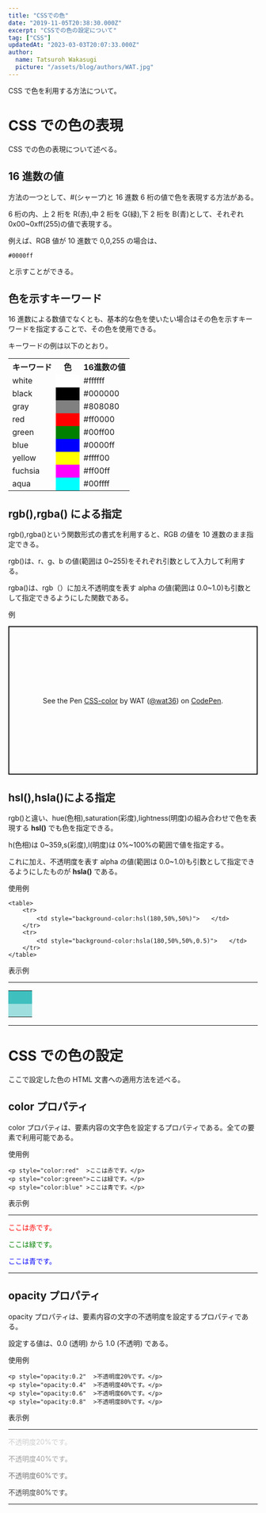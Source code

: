 ```yaml
---
title: "CSSでの色"
date: "2019-11-05T20:38:30.000Z"
excerpt: "CSSでの色の設定について"
tag: ["CSS"]
updatedAt: "2023-03-03T20:07:33.000Z"
author:
  name: Tatsuroh Wakasugi
  picture: "/assets/blog/authors/WAT.jpg"
---
```


CSS で色を利用する方法について。

# CSS での色の表現

CSS での色の表現について述べる。

## 16 進数の値

方法の一つとして、#(シャープ)と 16 進数 6 桁の値で色を表現する方法がある。

6 桁の内、上 2 桁を R(赤),中 2 桁を G(緑),下 2 桁を B(青)として、それぞれ 0x00~0xff(255)の値で表現する。

例えば、RGB 値が 10 進数で 0,0,255 の場合は、

```
#0000ff
```

と示すことができる。

## 色を示すキーワード

16 進数による数値でなくとも、基本的な色を使いたい場合はその色を示すキーワードを指定することで、その色を使用できる。

キーワードの例は以下のとおり。

<table>
    <tr>
        <th>キーワード</th>
        <th>色</th>
        <th>16進数の値</th>
    </tr>
    <tr>
        <td>white</td>
        <td style="background-color:white">　　</td>
        <td>#ffffff</td>
    </tr>
    <tr>
        <td>black</td>
        <td style="background-color:black">　　</td>
        <td>#000000</td>
    </tr>
    <tr>
        <td>gray</td>
        <td style="background-color:gray">　　</td>
        <td>#808080</td>
    </tr>
    <tr>
        <td>red</td>
        <td style="background-color:red">　　</td>
        <td>#ff0000</td>
    </tr>
    <tr>
        <td>green</td>
        <td style="background-color:green">　　</td>
        <td>#00ff00</td>
    </tr>
    <tr>
        <td>blue</td>
        <td style="background-color:blue">　　</td>
        <td>#0000ff</td>
    </tr>
    <tr>
        <td>yellow</td>
        <td style="background-color:yellow">　　</td>
        <td>#ffff00</td>
    </tr>
    <tr>
        <td>fuchsia</td>
        <td style="background-color:fuchsia">　　</td>
        <td>#ff00ff</td>
    </tr>
    <tr>
        <td>aqua</td>
        <td style="background-color:aqua">　　</td>
        <td>#00ffff</td>
    </tr>
</table>

## rgb(),rgba() による指定

rgb(),rgba()という関数形式の書式を利用すると、RGB の値を 10 進数のまま指定できる。

rgb()は、r、g、b の値(範囲は 0~255)をそれぞれ引数として入力して利用する。

rgba()は、rgb（）に加え不透明度を表す alpha の値(範囲は 0.0~1.0)も引数として指定できるようにした関数である。

例

<p class="codepen" data-height="300" data-default-tab="html,result" data-slug-hash="bNGdXXd" data-pen-title="CSS-color" data-user="wat36" style="height: 300px; box-sizing: border-box; display: flex; align-items: center; justify-content: center; border: 2px solid; margin: 1em 0; padding: 1em;">
  <span>See the Pen <a href="https://codepen.io/wat36/pen/bNGdXXd">
  CSS-color</a> by WAT (<a href="https://codepen.io/wat36">@wat36</a>)
  on <a href="https://codepen.io">CodePen</a>.</span>
</p>
<script async src="https://public.codepenassets.com/embed/index.js"></script>

## hsl(),hsla()による指定

rgb()と違い、hue(色相),saturation(彩度),lightness(明度)の組み合わせで色を表現する **hsl()** でも色を指定できる。

h(色相)は 0~359,s(彩度),l(明度)は 0%~100%の範囲で値を指定する。

これに加え、不透明度を表す alpha の値(範囲は 0.0~1.0)も引数として指定できるようにしたものが **hsla()** である。

使用例

```
<table>
    <tr>
        <td style="background-color:hsl(180,50%,50%)">　　</td>
    </tr>
    <tr>
        <td style="background-color:hsla(180,50%,50%,0.5)">　　</td>
    </tr>
</table>
```

表示例

<hr>
<table>
    <tr>
        <td style="background-color:hsl(180,50%,50%)">　　</td>
    </tr>
    <tr>
        <td style="background-color:hsla(180,50%,50%,0.5)">　　</td>
    </tr>
</table>
<hr>

# CSS での色の設定

ここで設定した色の HTML 文書への適用方法を述べる。

## color プロパティ

color プロパティは、要素内容の文字色を設定するプロパティである。全ての要素で利用可能である。

使用例

```
<p style="color:red"  >ここは赤です。</p>
<p style="color:green">ここは緑です。</p>
<p style="color:blue" >ここは青です。</p>
```

表示例

<hr>
<p style="color:red"  >ここは赤です。</p>
<p style="color:green">ここは緑です。</p>
<p style="color:blue" >ここは青です。</p>
<hr>

## opacity プロパティ

opacity プロパティは、要素内容の文字の不透明度を設定するプロパティである。

設定する値は、0.0 (透明) から 1.0 (不透明) である。

使用例

```
<p style="opacity:0.2"  >不透明度20%です。</p>
<p style="opacity:0.4"  >不透明度40%です。</p>
<p style="opacity:0.6"  >不透明度60%です。</p>
<p style="opacity:0.8"  >不透明度80%です。</p>
```

表示例

<hr>
<p style="opacity:0.2"  >不透明度20%です。</p>
<p style="opacity:0.4"  >不透明度40%です。</p>
<p style="opacity:0.6"  >不透明度60%です。</p>
<p style="opacity:0.8"  >不透明度80%です。</p>
<hr>
